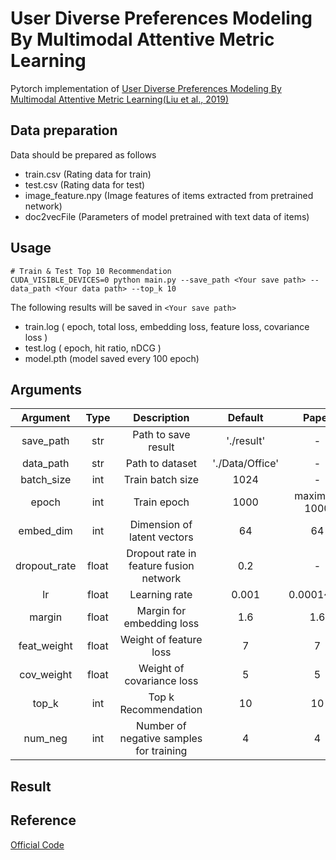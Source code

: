 # User Diverse Preferences Modeling By Multimodal Attentive Metric Learning
Pytorch implementation of [User Diverse Preferences Modeling By Multimodal Attentive Metric Learning(Liu et al., 2019)](https://dl.acm.org/doi/abs/10.1145/3343031.3350953)

## Data preparation
Data should be prepared as follows
- train.csv (Rating data for train)
- test.csv (Rating data for test)
- image_feature.npy (Image features of items extracted from pretrained network)
- doc2vecFile (Parameters of model pretrained with text data of items)

## Usage
```
# Train & Test Top 10 Recommendation
CUDA_VISIBLE_DEVICES=0 python main.py --save_path <Your save path> --data_path <Your data path> --top_k 10
```
The following results will be saved in ```<Your save path>```
- train.log ( epoch, total loss, embedding loss, feature loss, covariance loss )
- test.log ( epoch, hit ratio, nDCG )
- model.pth (model saved every 100 epoch)


## Arguments
| Argument | Type | Description | Default | Paper |
|:---:|:---:|:---:|:---:|:---:|
|save_path|str|Path to save result|'./result'|-|
|data_path|str|Path to dataset|'./Data/Office'|-|
|batch_size|int|Train batch size|1024|-|
|epoch|int|Train epoch|1000|maximum 1000|
|embed_dim|int|Dimension of latent vectors|64|64|
|dropout_rate|float|Dropout rate in feature fusion network|0.2|-|
|lr|float|Learning rate|0.001|0.0001~0.1|
|margin|float|Margin for embedding loss|1.6|1.6|
|feat_weight|float|Weight of feature loss|7|7|
|cov_weight|float|Weight of covariance loss|5|5|
|top_k|int|Top k Recommendation|10|10|
|num_neg|int|Number of negative samples for training|4|4|

## Result






## Reference
[Official Code](https://github.com/liufancs/MAML#user-diverse-preferences-modeling-by-multimodal-attentive-metric-learning)
